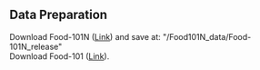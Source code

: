 ## Data Preparation
Download Food-101N ([Link](https://kuanghuei.github.io/Food-101N/)) and save at: "/Food101N_data/Food-101N_release"<br />
Download Food-101 ([Link](https://data.vision.ee.ethz.ch/cvl/datasets_extra/food-101/)).
